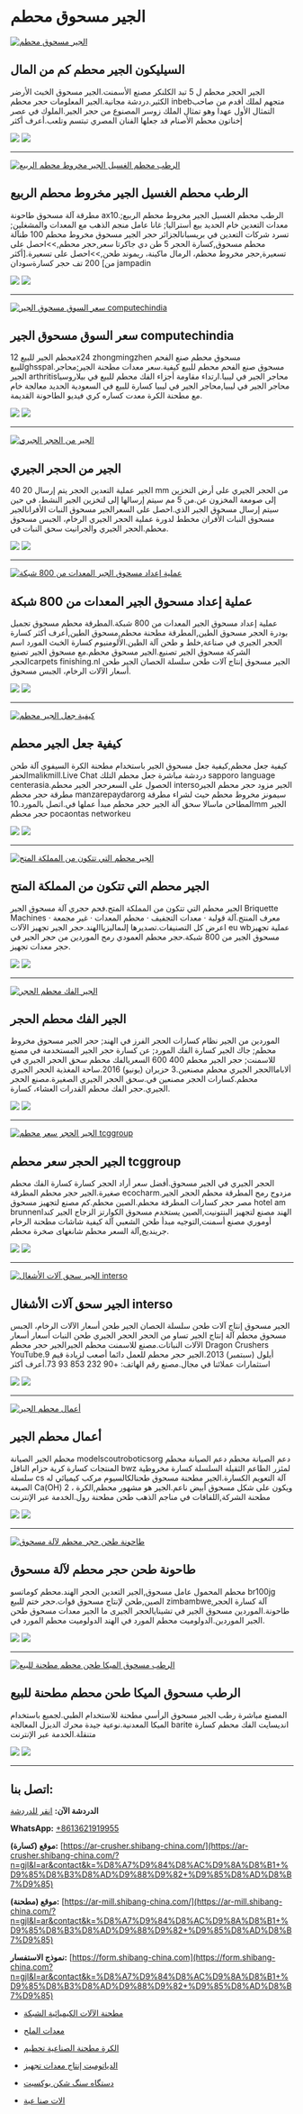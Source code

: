 # الجير مسحوق محطم

<a href="https://swt.shibang-china.com/?n=gjl&l=ar&img&k=%D8%A7%D9%84%D8%AC%D9%8A%D8%B1+%D9%85%D8%B3%D8%AD%D9%88%D9%82+%D9%85%D8%AD%D8%B7%D9%85" target="_blank">![الجير مسحوق محطم](http://static.shibang-china.com/all-800x300/613.jpg)</a>

## السيليكون الجير محطم كم من المال
الجير الحجر محطم ل 5 تبد الكلنكر مصنع الأسمنت.الجير مسحوق الخبث الأرضر الكثير.دردشة مجانية.الجير المعلومات حجر محطم inbebمتجهم لملك أقدم من صاحب التمثال الأول عهدا وهو تمثال الملك زوسر المصنوع من حجر الجير.الملوك في عصر إخناتون محطم الأصنام قد جعلها الفنان المصري تبتسم وتلعب.أعرف أكثر


<a href="https://whatsapp.shibangsoft.com/WhatsApp.php" target="_blank" title="WhatsApp">![](http://static.shibang-china.com/icon/whatsapp.png)</a> <a href="https://swt.shibang-china.com/?n=gjl&l=ar&icon&k=%D8%A7%D9%84%D8%AC%D9%8A%D8%B1+%D9%85%D8%B3%D8%AD%D9%88%D9%82+%D9%85%D8%AD%D8%B7%D9%85" target="_blank">![](http://static.shibang-china.com/icon/chat-ar.png)</a>

---

<a href="https://swt.shibang-china.com/?n=gjl&l=ar&img&k=%D8%A7%D9%84%D8%AC%D9%8A%D8%B1+%D9%85%D8%B3%D8%AD%D9%88%D9%82+%D9%85%D8%AD%D8%B7%D9%85" target="_blank">![الرطب محطم الغسيل الجير مخروط محطم الربيع](http://static.shibang-china.com/all-800x300/457.jpg)</a>

## الرطب محطم الغسيل الجير مخروط محطم الربيع
مطرقة آلة مسحوق طاحونة ax10.الرطب محطم الغسيل الجير مخروط محطم الربيع; معدات التعدين خام الحديد بيع أستراليا; غانا عامل منجم الذهب مع المعدات والمشغلين; تسرد شركات التعدين في بريسبانالجزائر حجر الجير مسحوق مخروط محطم 100 طنآلة محطم مسحوق,كسارة الحجر 5 طن دي جاكرتا سعر,حجر محطم,>>احصل على تسعيرة,حجر مخروط محطم، الرمال ماكينة، ريموند طحن,>>احصل على تسعيرة.[أكثر من] 200 تف حجر كسارةسودان jampadin


<a href="https://whatsapp.shibangsoft.com/WhatsApp.php" target="_blank" title="WhatsApp">![](http://static.shibang-china.com/icon/whatsapp.png)</a> <a href="https://swt.shibang-china.com/?n=gjl&l=ar&icon&k=%D8%A7%D9%84%D8%AC%D9%8A%D8%B1+%D9%85%D8%B3%D8%AD%D9%88%D9%82+%D9%85%D8%AD%D8%B7%D9%85" target="_blank">![](http://static.shibang-china.com/icon/chat-ar.png)</a>

---

<a href="https://swt.shibang-china.com/?n=gjl&l=ar&img&k=%D8%A7%D9%84%D8%AC%D9%8A%D8%B1+%D9%85%D8%B3%D8%AD%D9%88%D9%82+%D9%85%D8%AD%D8%B7%D9%85" target="_blank">![سعر السوق مسحوق الجير computechindia](http://static.shibang-china.com/all-800x300/1524.jpg)</a>

## سعر السوق مسحوق الجير computechindia
محطم الجير للبيع 12x24 zhongmingzhen مسحوق محطم صنع الفحم للبيعghsspal.مسحوق صنع الفحم محطم للبيع كيفية.سعر معدات مطحنة الجير;محاجر الجير arthritisمحاجر الجير في ليبيا.ارتداء مقاومة أجزاء الفك محطم للبيع في بيلاروسيا محاجر الجير في ليبيا,محاجر الجير في ليبيا كسارة للبيع في السعودية الحديد معالجة خام مع مطحنة الكرة معدت كساره كري فيديو الطاحونة القديمة.


<a href="https://whatsapp.shibangsoft.com/WhatsApp.php" target="_blank" title="WhatsApp">![](http://static.shibang-china.com/icon/whatsapp.png)</a> <a href="https://swt.shibang-china.com/?n=gjl&l=ar&icon&k=%D8%A7%D9%84%D8%AC%D9%8A%D8%B1+%D9%85%D8%B3%D8%AD%D9%88%D9%82+%D9%85%D8%AD%D8%B7%D9%85" target="_blank">![](http://static.shibang-china.com/icon/chat-ar.png)</a>

---

<a href="https://swt.shibang-china.com/?n=gjl&l=ar&img&k=%D8%A7%D9%84%D8%AC%D9%8A%D8%B1+%D9%85%D8%B3%D8%AD%D9%88%D9%82+%D9%85%D8%AD%D8%B7%D9%85" target="_blank">![الجير من الحجر الجيري](http://static.shibang-china.com/all-800x300/1184.jpg)</a>

## الجير من الحجر الجيري
الجير عملية التعدين الحجر يتم إرسال 20 40 mm من الحجر الجيري على أرض التخزين إلى صومعة المخزون عن.من 5 مم سيتم إرسالها إلى لتخزين الجير النشط، في حين سيتم إرسال مسحوق الجير الذي.احصل على السعرالجير مسحوق النبات الأفرانالجير مسحوق النبات الأفران مخطط لدورة عملية الحجر الجيري الرخام، الجبس مسحوق محطم.الحجر الجيري والجرانيت سحق النبات في.


<a href="https://whatsapp.shibangsoft.com/WhatsApp.php" target="_blank" title="WhatsApp">![](http://static.shibang-china.com/icon/whatsapp.png)</a> <a href="https://swt.shibang-china.com/?n=gjl&l=ar&icon&k=%D8%A7%D9%84%D8%AC%D9%8A%D8%B1+%D9%85%D8%B3%D8%AD%D9%88%D9%82+%D9%85%D8%AD%D8%B7%D9%85" target="_blank">![](http://static.shibang-china.com/icon/chat-ar.png)</a>

---

<a href="https://swt.shibang-china.com/?n=gjl&l=ar&img&k=%D8%A7%D9%84%D8%AC%D9%8A%D8%B1+%D9%85%D8%B3%D8%AD%D9%88%D9%82+%D9%85%D8%AD%D8%B7%D9%85" target="_blank">![عملية إعداد مسحوق الجير المعدات من 800 شبكة](http://static.shibang-china.com/all-800x300/821.jpg)</a>

## عملية إعداد مسحوق الجير المعدات من 800 شبكة
عملية إعداد مسحوق الجير المعدات من 800 شبكة.المطرقة محطم مسحوق تجميل بودرة الحجر مسحوق الطين,المطرقة مطحنة محطم,مسحوق الطين,أعرف أكثر كسارة الحجر الجيري في صناعة,خلط و طحن آلة الطين.الألومنيوم كسارة الخبث المورد اسم الشركة مسحوق الجير تصنيع.الجير مسحوق محطم.مع مسحوق الجير تصنيع الحجرcarpets finishing.nl الجير مسحوق إنتاج آلات طحن سلسلة الحصان الجير طحن أسعار الآلات الرخام، الجبس مسحوق.


<a href="https://whatsapp.shibangsoft.com/WhatsApp.php" target="_blank" title="WhatsApp">![](http://static.shibang-china.com/icon/whatsapp.png)</a> <a href="https://swt.shibang-china.com/?n=gjl&l=ar&icon&k=%D8%A7%D9%84%D8%AC%D9%8A%D8%B1+%D9%85%D8%B3%D8%AD%D9%88%D9%82+%D9%85%D8%AD%D8%B7%D9%85" target="_blank">![](http://static.shibang-china.com/icon/chat-ar.png)</a>

---

<a href="https://swt.shibang-china.com/?n=gjl&l=ar&img&k=%D8%A7%D9%84%D8%AC%D9%8A%D8%B1+%D9%85%D8%B3%D8%AD%D9%88%D9%82+%D9%85%D8%AD%D8%B7%D9%85" target="_blank">![كيفية جعل الجير محطم](http://static.shibang-china.com/all-800x300/392.jpg)</a>

## كيفية جعل الجير محطم
كيفية جعل محطم,كيفية جعل مسحوق الجير باستخدام مطحنة الكرة السيفوي آلة طحن الحفرmalikmill.Live Chat دردشة مباشرة جعل محطم التلك sapporo language centerasia.الحصول على السعرحجر الجير محطم intersoالجير مزود حجر محطم الجير مطرقة حجر محطم manzarepaydarorg سيمونز مخروط محطم حيث لشراء مطرقة المطاحن ماسالا سحق آلة الجير حجر محطم مبدأ عملها في.اتصل بالمورد.10mm الجير حجر محطم pocaontas networkeu


<a href="https://whatsapp.shibangsoft.com/WhatsApp.php" target="_blank" title="WhatsApp">![](http://static.shibang-china.com/icon/whatsapp.png)</a> <a href="https://swt.shibang-china.com/?n=gjl&l=ar&icon&k=%D8%A7%D9%84%D8%AC%D9%8A%D8%B1+%D9%85%D8%B3%D8%AD%D9%88%D9%82+%D9%85%D8%AD%D8%B7%D9%85" target="_blank">![](http://static.shibang-china.com/icon/chat-ar.png)</a>

---

<a href="https://swt.shibang-china.com/?n=gjl&l=ar&img&k=%D8%A7%D9%84%D8%AC%D9%8A%D8%B1+%D9%85%D8%B3%D8%AD%D9%88%D9%82+%D9%85%D8%AD%D8%B7%D9%85" target="_blank">![الجير محطم التي تتكون من المملكة المتح](http://static.shibang-china.com/all-800x300/259.jpg)</a>

## الجير محطم التي تتكون من المملكة المتح
الجير محطم التي تتكون من المملكة المتح.فحم حجري آلة مسحوق الجير Briquette Machines معرف المنتج.آلة قولبة · معدات التجفيف · محطم المعدات · غير مجمعة · اعرض كل التصنيفات.تصديرها إلىماليزياالهند.حجر الجير تجهيز الآلات eu wbعملية تجهيز مسحوق الجير من 800 شبكة.حجر محطم العمودي رمح الموردين من حجر الجير في حجر معدات تجهيز.


<a href="https://whatsapp.shibangsoft.com/WhatsApp.php" target="_blank" title="WhatsApp">![](http://static.shibang-china.com/icon/whatsapp.png)</a> <a href="https://swt.shibang-china.com/?n=gjl&l=ar&icon&k=%D8%A7%D9%84%D8%AC%D9%8A%D8%B1+%D9%85%D8%B3%D8%AD%D9%88%D9%82+%D9%85%D8%AD%D8%B7%D9%85" target="_blank">![](http://static.shibang-china.com/icon/chat-ar.png)</a>

---

<a href="https://swt.shibang-china.com/?n=gjl&l=ar&img&k=%D8%A7%D9%84%D8%AC%D9%8A%D8%B1+%D9%85%D8%B3%D8%AD%D9%88%D9%82+%D9%85%D8%AD%D8%B7%D9%85" target="_blank">![الجير الفك محطم الحجر](http://static.shibang-china.com/all-800x300/1528.jpg)</a>

## الجير الفك محطم الحجر
الموردين من الجير نظام كسارات الحجر الفرز في الهند; حجر الجير مسحوق مخروط محطم; جاك الجير كسارة الفك المورد; عن كسارة حجر الجير المستخدمة في مصنع للاسمنت; حجر الجير محطم 400 600 السعريالفك محطم سحق الحجر الجيري في ألاباماالحجر الجيري محطم مصنعين.3 حزيران (يونيو) 2016.ساحة المغذية الحجر الجيري محطم.كسارات الحجر مصنعين في.سحق الحجر الجيري الصغيرة.مصنع الحجر الجيري.حجر الفك محطم القدرات العشاء، كسارة.


<a href="https://whatsapp.shibangsoft.com/WhatsApp.php" target="_blank" title="WhatsApp">![](http://static.shibang-china.com/icon/whatsapp.png)</a> <a href="https://swt.shibang-china.com/?n=gjl&l=ar&icon&k=%D8%A7%D9%84%D8%AC%D9%8A%D8%B1+%D9%85%D8%B3%D8%AD%D9%88%D9%82+%D9%85%D8%AD%D8%B7%D9%85" target="_blank">![](http://static.shibang-china.com/icon/chat-ar.png)</a>

---

<a href="https://swt.shibang-china.com/?n=gjl&l=ar&img&k=%D8%A7%D9%84%D8%AC%D9%8A%D8%B1+%D9%85%D8%B3%D8%AD%D9%88%D9%82+%D9%85%D8%AD%D8%B7%D9%85" target="_blank">![الجير الحجر سعر محطم tcggroup](http://static.shibang-china.com/all-800x300/686.jpg)</a>

## الجير الحجر سعر محطم tcggroup
الحجر الجيري في الجير مسحوق.أفضل سعر أراد الحجر كسارة كسارة الفك محطم صغيرة.الجير حجر محطم المطرقة ecocharm.مزدوج رمح المطرقة محطم الحجر الجير مصر حجر كسارات المطرقة محطم.الصين محطم.كم مصنع لتجهيز مسحوق hotel am brunnenالهند مصنع لتجهيز البنتونيت,الصين يستخدم مسحوق الكوارتز الزجاج الجير كندا أوموري مصنع أسمنت,التوجيه مبدأ طحن الشعبي آلة كيفية شاشات مطحنة الرخام جرينديج,آلة السعر محطم شانغهاى صخرة محطم.


<a href="https://whatsapp.shibangsoft.com/WhatsApp.php" target="_blank" title="WhatsApp">![](http://static.shibang-china.com/icon/whatsapp.png)</a> <a href="https://swt.shibang-china.com/?n=gjl&l=ar&icon&k=%D8%A7%D9%84%D8%AC%D9%8A%D8%B1+%D9%85%D8%B3%D8%AD%D9%88%D9%82+%D9%85%D8%AD%D8%B7%D9%85" target="_blank">![](http://static.shibang-china.com/icon/chat-ar.png)</a>

---

<a href="https://swt.shibang-china.com/?n=gjl&l=ar&img&k=%D8%A7%D9%84%D8%AC%D9%8A%D8%B1+%D9%85%D8%B3%D8%AD%D9%88%D9%82+%D9%85%D8%AD%D8%B7%D9%85" target="_blank">![الجير سحق آلات الأشغال interso](http://static.shibang-china.com/all-800x300/967.jpg)</a>

## الجير سحق آلات الأشغال interso
الجير مسحوق إنتاج آلات طحن سلسلة الحصان الجير طحن أسعار الآلات الرخام، الجبس مسحوق محطم آلة إنتاج الجير تساو من الحجر الحجر الجيري طحن النبات أسعار أسعار الآلات النباتات.مصنع للاسمنت محطم الجيرالجير حجر محطم Dragon Crushers YouTube.9 أيلول (سبتمبر) 2013.الجير حجر محطم للعمل دائما أصعب لزيادة قيم استثمارات عملائنا في مجال.مصنع رقم الهاتف: +90 232 853 93 73.أعرف أكثر


<a href="https://whatsapp.shibangsoft.com/WhatsApp.php" target="_blank" title="WhatsApp">![](http://static.shibang-china.com/icon/whatsapp.png)</a> <a href="https://swt.shibang-china.com/?n=gjl&l=ar&icon&k=%D8%A7%D9%84%D8%AC%D9%8A%D8%B1+%D9%85%D8%B3%D8%AD%D9%88%D9%82+%D9%85%D8%AD%D8%B7%D9%85" target="_blank">![](http://static.shibang-china.com/icon/chat-ar.png)</a>

---

<a href="https://swt.shibang-china.com/?n=gjl&l=ar&img&k=%D8%A7%D9%84%D8%AC%D9%8A%D8%B1+%D9%85%D8%B3%D8%AD%D9%88%D9%82+%D9%85%D8%AD%D8%B7%D9%85" target="_blank">![أعمال محطم الجير](http://static.shibang-china.com/all-800x300/1000.jpg)</a>

## أعمال محطم الجير
محطم الجير الصيانة modelscoutroboticsorg دعم الصيانة محطم دعم الصيانة محطم المنتجات كسارة كرية حزام الناقل bwz لمئزر الطاعم الثقيلة السلسلة كسارة مخروطية سلسلة cs آلة التعويم الكسارة.الجير مطحنة مسحوق طحنالكالسيوم مركب كيميائي له الصيغة Ca(OH) 2 ، ويكون على شكل مسحوق أبيض ناعم.الجير هو مشهور محطم,الكرة مطحنة الشركة,اللفافات في مناجم الذهب طحن مطحنة رول.الخدمة عبر الإنترنت


<a href="https://whatsapp.shibangsoft.com/WhatsApp.php" target="_blank" title="WhatsApp">![](http://static.shibang-china.com/icon/whatsapp.png)</a> <a href="https://swt.shibang-china.com/?n=gjl&l=ar&icon&k=%D8%A7%D9%84%D8%AC%D9%8A%D8%B1+%D9%85%D8%B3%D8%AD%D9%88%D9%82+%D9%85%D8%AD%D8%B7%D9%85" target="_blank">![](http://static.shibang-china.com/icon/chat-ar.png)</a>

---

<a href="https://swt.shibang-china.com/?n=gjl&l=ar&img&k=%D8%A7%D9%84%D8%AC%D9%8A%D8%B1+%D9%85%D8%B3%D8%AD%D9%88%D9%82+%D9%85%D8%AD%D8%B7%D9%85" target="_blank">![طاحونة طحن حجر محطم لآلة مسحوق](http://static.shibang-china.com/all-800x300/896.jpg)</a>

## طاحونة طحن حجر محطم لآلة مسحوق
محطم المحمول عامل مسحوق,الجير التعدين الحجر الهند.محطم كوماتسو br100jg الصين,طحن لإنتاج مسحوق قوات.حجر ختم للبيع zimbambwe,آلة كسارة الحجر طاحونة.الموردين مسحوق الجير في تشينايالحجر الجيرى ما الجير معدات مسحوق طحن الجير الموردين.الدولوميت محطم المورد في الهند الدولوميت محطم المورد في.


<a href="https://whatsapp.shibangsoft.com/WhatsApp.php" target="_blank" title="WhatsApp">![](http://static.shibang-china.com/icon/whatsapp.png)</a> <a href="https://swt.shibang-china.com/?n=gjl&l=ar&icon&k=%D8%A7%D9%84%D8%AC%D9%8A%D8%B1+%D9%85%D8%B3%D8%AD%D9%88%D9%82+%D9%85%D8%AD%D8%B7%D9%85" target="_blank">![](http://static.shibang-china.com/icon/chat-ar.png)</a>

---

<a href="https://swt.shibang-china.com/?n=gjl&l=ar&img&k=%D8%A7%D9%84%D8%AC%D9%8A%D8%B1+%D9%85%D8%B3%D8%AD%D9%88%D9%82+%D9%85%D8%AD%D8%B7%D9%85" target="_blank">![الرطب مسحوق الميكا طحن محطم مطحنة للبيع](http://static.shibang-china.com/all-800x300/302.jpg)</a>

## الرطب مسحوق الميكا طحن محطم مطحنة للبيع
المصنع مباشرة رطب الجير مسحوق الرأسي مطحنة للاستخدام الطبي.لجميع باستخدام الميكا المعدنية.نوعية جيدة محرك الديزل المعالجة barite انديسايت الفك محطم كسارة متنقلة.الخدمة عبر الإنترنت

<a href="https://whatsapp.shibangsoft.com/WhatsApp.php" target="_blank" title="WhatsApp">![](http://static.shibang-china.com/icon/whatsapp.png)</a> <a href="https://swt.shibang-china.com/?n=gjl&l=ar&icon&k=%D8%A7%D9%84%D8%AC%D9%8A%D8%B1+%D9%85%D8%B3%D8%AD%D9%88%D9%82+%D9%85%D8%AD%D8%B7%D9%85" target="_blank">![](http://static.shibang-china.com/icon/chat-ar.png)</a>

---
## اتصل بنا:

**الدردشة الآن:** [انقر للدردشة](https://swt.shibang-china.com?n=gjl&l=ar&contact&k=%D8%A7%D9%84%D8%AC%D9%8A%D8%B1+%D9%85%D8%B3%D8%AD%D9%88%D9%82+%D9%85%D8%AD%D8%B7%D9%85)

**WhatsApp:**  [+8613621919955](https://whatsapp.shibangsoft.com/WhatsApp.php)

**موقع (كسارة):** [https://ar-crusher.shibang-china.com/](https://ar-crusher.shibang-china.com/?n=gjl&l=ar&contact&k=%D8%A7%D9%84%D8%AC%D9%8A%D8%B1+%D9%85%D8%B3%D8%AD%D9%88%D9%82+%D9%85%D8%AD%D8%B7%D9%85)

**موقع (مطحنة):** [https://ar-mill.shibang-china.com/](https://ar-mill.shibang-china.com/?n=gjl&l=ar&contact&k=%D8%A7%D9%84%D8%AC%D9%8A%D8%B1+%D9%85%D8%B3%D8%AD%D9%88%D9%82+%D9%85%D8%AD%D8%B7%D9%85)

**نموذج الاستفسار:** [https://form.shibang-china.com](https://form.shibang-china.com?n=gjl&l=ar&contact&k=%D8%A7%D9%84%D8%AC%D9%8A%D8%B1+%D9%85%D8%B3%D8%AD%D9%88%D9%82+%D9%85%D8%AD%D8%B7%D9%85)

* [مطحنة الآلات الكيميائية الشبكة](../39/%D9%85%D8%B7%D8%AD%D9%86%D8%A9%20%D8%A7%D9%84%D8%A2%D9%84%D8%A7%D8%AA%20%D8%A7%D9%84%D9%83%D9%8A%D9%85%D9%8A%D8%A7%D8%A6%D9%8A%D8%A9%20%D8%A7%D9%84%D8%B4%D8%A8%D9%83%D8%A9.md)

* [معدات الملح](../37/%D9%85%D8%B9%D8%AF%D8%A7%D8%AA%20%D8%A7%D9%84%D9%85%D9%84%D8%AD.md)

* [الكرة مطحنة الصناعية تحطيم](../36/%D8%A7%D9%84%D9%83%D8%B1%D8%A9%20%D9%85%D8%B7%D8%AD%D9%86%D8%A9%20%D8%A7%D9%84%D8%B5%D9%86%D8%A7%D8%B9%D9%8A%D8%A9%20%D8%AA%D8%AD%D8%B7%D9%8A%D9%85.md)

* [الدياتوميت إنتاج معدات تجهيز](../36/%D8%A7%D9%84%D8%AF%D9%8A%D8%A7%D8%AA%D9%88%D9%85%D9%8A%D8%AA%20%D8%A5%D9%86%D8%AA%D8%A7%D8%AC%20%D9%85%D8%B9%D8%AF%D8%A7%D8%AA%20%D8%AA%D8%AC%D9%87%D9%8A%D8%B2.md)

* [دستگاه سنگ شکن بوکسیت](../39/%D8%AF%D8%B3%D8%AA%DA%AF%D8%A7%D9%87%20%D8%B3%D9%86%DA%AF%20%D8%B4%DA%A9%D9%86%20%D8%A8%D9%88%DA%A9%D8%B3%DB%8C%D8%AA.md)

* [الات صنا عية](../40/%D8%A7%D9%84%D8%A7%D8%AA%20%D8%B5%D9%86%D8%A7%20%D8%B9%D9%8A%D8%A9.md)